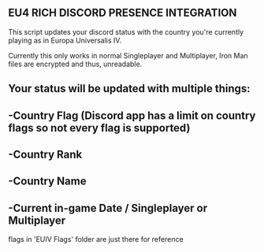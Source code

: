 EU4 RICH DISCORD PRESENCE INTEGRATION
-
This script updates your discord status with the country you're currently playing as in Europa Universalis IV.

Currently this only works in normal Singleplayer and Multiplayer, Iron Man files are encrypted and thus, unreadable.

Your status will be updated with multiple things:
-
-Country Flag (Discord app has a limit on country flags so not every flag is supported)
-
-Country Rank
-
-Country Name
-
-Current in-game Date / Singleplayer or Multiplayer
-
flags in 'EUIV Flags' folder are just there for reference